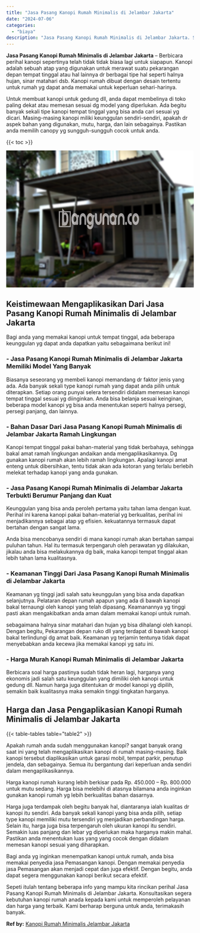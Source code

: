 ```yaml
---
title: "Jasa Pasang Kanopi Rumah Minimalis di Jelambar Jakarta"
date: "2024-07-06"
categories: 
  - "biaya"
description: "Jasa Pasang Kanopi Rumah Minimalis di Jelambar Jakarta. Sepeti itulah tentang beberapa info yang mampu kita rincikan perihal Jasa Pasang Kanopi Rumah Minimal..."
---
```


**Jasa Pasang Kanopi Rumah Minimalis di Jelambar Jakarta** – Berbicara perihal kanopi sepertinya telah tidak tidak biasa lagi untuk siapapun. Kanopi adalah sebuah atap yang digunakan untuk merawat suatu pekarangan depan tempat tinggal atau hal lainnya dr berbagai tipe hal seperti halnya hujan, sinar matahari dsb. Kanopi rumah dibuat dengan desain tertentu untuk rumah yg dapat anda memakai untuk keperluan sehari-harinya.

Untuk membuat kanopi untuk gedung dll, anda dapat membelinya di toko paling dekat atau memesan sesuai dg model yang diperlukan. Ada begitu banyak sekali tipe kanopi tempat tinggal yang bisa anda cari sesuai yg dicari. Masing-masing kanopi miliki keunggulan sendiri-sendiri, apakah dr aspek bahan yang digunakan, mutu, harga, dan lain sebagainya. Pastikan anda memilih canopy yg sungguh-sungguh cocok untuk anda.

{{< toc >}}

![Jasa Pasang Kanopi Rumah Minimalis di Jelambar Jakarta](/images/harga-kanopi-minimalis-46.png)

## Keistimewaan Mengaplikasikan Dari Jasa Pasang Kanopi Rumah Minimalis di Jelambar Jakarta

Bagi anda yang memakai kanopi untuk tempat tinggal, ada beberapa keunggulan yg dapat anda dapatkan yaitu sebagaimana berikut ini!

### \- Jasa Pasang Kanopi Rumah Minimalis di Jelambar Jakarta Memiliki Model Yang Banyak

Biasanya seseorang yg membeli kanopi memandang dr faktor jenis yang ada. Ada banyak sekali type kanopi rumah yang dapat anda pilih untuk diterapkan. Setiap orang punyai selera tersendiri didalam memesan kanopi tempat tinggal sesuai yg diinginkan. Anda bisa belanja sesuai keinginan, beberapa model kanopi yg bisa anda menentukan seperti halnya persegi, persegi panjang, dan lainnya.

### \- Bahan Dasar Dari Jasa Pasang Kanopi Rumah Minimalis di Jelambar Jakarta Ramah Lingkungan

Kanopi tempat tinggal pakai bahan-material yang tidak berbahaya, sehingga bakal amat ramah lingkungan andaikan anda mengaplikasikannya. Dg gunakan kanopi rumah akan lebih ramah lingkungan. Apalagi kanopi amat enteng untuk dibersihkan, tentu tidak akan ada kotoran yang terlalu berlebih melekat terhadap kanopi yang anda gunakan.

### \- Jasa Pasang Kanopi Rumah Minimalis di Jelambar Jakarta Terbukti Berumur Panjang dan Kuat

Keunggulan yang bisa anda peroleh pertama yaitu tahan lama dengan kuat. Perihal ini karena kanopi pakai bahan-material yg berkualitas, perihal ini menjadikannya sebagai atap yg efisien. kekuatannya termasuk dapat bertahan dengan sangat lama.

Anda bisa mencobanya sendiri di mana kanopi rumah akan bertahan sampai puluhan tahun. Hal itu termasuk terpengaruh oleh perawatan yg dilakukan, jikalau anda bisa melakukannya dg baik, maka kanopi tempat tinggal akan lebih tahan lama kualitasnya.

### \- Keamanan Tinggi Dari Jasa Pasang Kanopi Rumah Minimalis di Jelambar Jakarta

Keamanan yg tinggi jadi salah satu keunggulan yang bisa anda dapatkan selanjutnya. Pelataran depan rumah apapun yang ada di bawah kanopi bakal ternaungi oleh kanopi yang telah dipasang. Keamanannya yg tinggi pasti akan mengakibatkan anda aman dalam memakai kanopi untuk rumah.

sebagaimana halnya sinar matahari dan hujan yg bisa dihalangi oleh kanopi. Dengan begitu, Pekarangan depan ruko dll yang terdapat di bawah kanopi bakal terlindungi dg amat baik. Keamanan yg terjamin tentunya tidak dapat menyebabkan anda kecewa jika memakai kanopi yg satu ini.

### \- Harga Murah Kanopi Rumah Minimalis di Jelambar Jakarta

Berbicara soal harga pastinya sudah tidak heran lagi, harganya yang ekonomis jadi salah satu keunggulan yang dimiliki oleh kanopi untuk gedung dll. Namun harga juga ditentukan dr model kanopi yg dipilih, semakin baik kualitasnya maka semakin tinggi tingkatan harganya.

## Harga dan Jasa Pengaplikasian Kanopi Rumah Minimalis di Jelambar Jakarta

{{< table-tables table="table2" >}}

Apakah rumah anda sudah menggunakan kanopi? sangat banyak orang saat ini yang telah mengaplikasikan kanopi di rumah masing-masing. Baik kanopi tersebut diaplikasikan untuk garasi mobil, tempat parkir, penutup jendela, dan sebagainya. Semua itu bergantung dari keperluan anda sendiri dalam mengaplikasikannya.

Harga kanopi rumah kurang lebih berkisar pada Rp. 450.000 – Rp. 800.000 untuk mutu sedang. Harga bisa melebihi di atasnya bilamana anda inginkan gunakan kanopi rumah yg lebih berkualitas bahan dasarnya.

Harga juga terdampak oleh begitu banyak hal, diantaranya ialah kualitas dr kanopi itu sendiri. Ada banyak sekali kanopi yang bisa anda pilih, setiap type kanopi memiliki mutu tersendiri yg menjadikan perbandingan harga. Selain itu, harga juga bisa terpengaruh oleh ukuran kanopi itu sendiri. Semakin luas panjang dan lebar yg diperlukan maka harganya makin mahal. Pastikan anda menentukan luas yang yang cocok dengan didalam memesan kanopi sesuai yang diharapkan.

Bagi anda yg inginkan menempatkan kanopi untuk rumah, anda bisa memakai penyedia jasa Pemasangan kanopi. Dengan memakai penyedia jasa Pemasangan akan menjadi cepat dan juga efektif. Dengan begitu, anda dapat segera menggunakan kanopi berikut secara efektif.

Sepeti itulah tentang beberapa info yang mampu kita rincikan perihal Jasa Pasang Kanopi Rumah Minimalis di Jelambar Jakarta. Konsultasikan segera kebutuhan kanopi rumah anada kepada kami untuk memperoleh pelayanan dan harga yang terbaik. Kami berharap berguna untuk anda, terimakasih banyak.

**Ref by:**  [Kanopi Rumah Minimalis Jelambar Jakarta](https://id.wikipedia.org/wiki/Kanopi)
